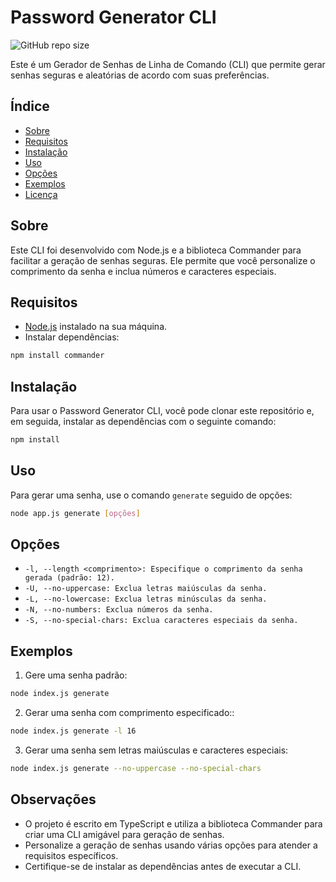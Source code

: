 # Password Generator CLI

![GitHub repo size](https://img.shields.io/github/repo-size/SilvestreRenato/CLI-Password-Generator)

Este é um Gerador de Senhas de Linha de Comando (CLI) que permite gerar senhas seguras e aleatórias de acordo com suas preferências.

## Índice

- [Sobre](#sobre)
- [Requisitos](#requisitos)
- [Instalação](#instalação)
- [Uso](#uso)
- [Opções](#opções)
- [Exemplos](#exemplos)
- [Licença](#licença)

## Sobre

Este CLI foi desenvolvido com Node.js e a biblioteca Commander para facilitar a geração de senhas seguras. Ele permite que você personalize o comprimento da senha e inclua números e caracteres especiais.

## Requisitos

- [Node.js](https://nodejs.org/) instalado na sua máquina.
- Instalar dependências:
```bash
npm install commander
```

## Instalação

Para usar o Password Generator CLI, você pode clonar este repositório e, em seguida, instalar as dependências com o seguinte comando:

```bash
npm install
```


## Uso

Para gerar uma senha, use o comando `generate` seguido de opções:

```bash
node app.js generate [opções]
```

## Opções

- `-l, --length <comprimento>: Especifique o comprimento da senha gerada (padrão: 12).`
- `-U, --no-uppercase: Exclua letras maiúsculas da senha.`
- `-L, --no-lowercase: Exclua letras minúsculas da senha.`
- `-N, --no-numbers: Exclua números da senha.`
- `-S, --no-special-chars: Exclua caracteres especiais da senha.`

## Exemplos

1. Gere uma senha padrão:
```bash
node index.js generate
```
2. Gerar uma senha com comprimento especificado::
```bash
node index.js generate -l 16
```
3. Gerar uma senha sem letras maiúsculas e caracteres especiais:
```bash
node index.js generate --no-uppercase --no-special-chars
```

## Observações
- O projeto é escrito em TypeScript e utiliza a biblioteca Commander para criar uma CLI amigável para geração de senhas.
- Personalize a geração de senhas usando várias opções para atender a requisitos específicos.
- Certifique-se de instalar as dependências antes de executar a CLI.
